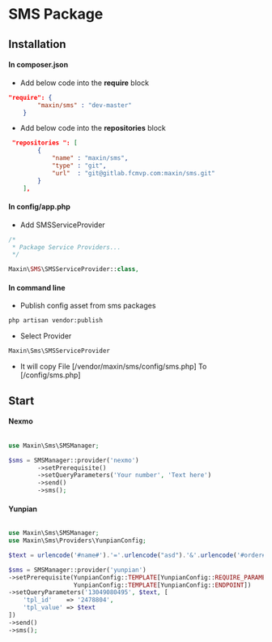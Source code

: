 # SMS Package

## Installation

#### In composer.json

* Add below code into the **require** block

```json
"require": {
        "maxin/sms" : "dev-master"
    }
```

* Add below code into the **repositories** block

```json
 "repositories ": [
        {
            "name" : "maxin/sms",
            "type" : "git",
            "url"  : "git@gitlab.fcmvp.com:maxin/sms.git"
        }
    ],
```

#### In config/app.php

* Add SMSServiceProvider

```php
/*
 * Package Service Providers...
 */

Maxin\SMS\SMSServiceProvider::class,

```

#### In command line 

* Publish config asset from sms packages

```bash
php artisan vendor:publish
```

* Select Provider

```bash
Maxin\Sms\SMSServiceProvider
```

* It will copy File [/vendor/maxin/sms/config/sms.php] To [/config/sms.php]

## Start 

#### Nexmo

```php

use Maxin\Sms\SMSManager;

$sms = SMSManager::provider('nexmo')
        ->setPrerequisite()
        ->setQueryParameters('Your number', 'Text here')
        ->send()
        ->sms();
```

#### Yunpian

```php

use Maxin\Sms\SMSManager;
use Maxin\Sms\Providers\YunpianConfig;

$text = urlencode('#name#').'='.urlencode("asd").'&'.urlencode('#order#').'='.urlencode("123");

$sms = SMSManager::provider('yunpian')
->setPrerequisite(YunpianConfig::TEMPLATE[YunpianConfig::REQUIRE_PARAMETERS], 
                  YunpianConfig::TEMPLATE[YunpianConfig::ENDPOINT])
->setQueryParameters('13049080495', $text, [
    'tpl_id'    => '2478804',
    'tpl_value' => $text
])
->send()
->sms();
```







